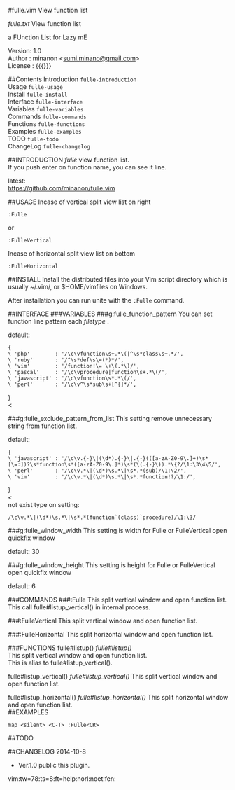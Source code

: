 #fulle.vim
View function list

*fulle.txt*	View function list  

a FUnction List for Lazy mE  

Version: 1.0  
Author : minanon &lt;sumi.minano@gmail.com&gt;  
License :  {{{}}}  

##Contents
Introduction				`fulle-introduction`  
Usage				`fulle-usage`  
Install			`fulle-install`  
Interface		`fulle-interface`  
Variables				  `fulle-variables`  
Commands			  `fulle-commands`  
Functions				  `fulle-functions`  
Examples				`fulle-examples`  
TODO				`fulle-todo`  
ChangeLog			`fulle-changelog`  


##INTRODUCTION
*fulle* view function list.  
If you push enter on function name, you can see it line.  

latest:  
https://github.com/minanon/fulle.vim  


##USAGE
Incase of vertical split view list on right  

```vim
:Fulle
```


or  


```vim
:FulleVertical
```



Incase of horizontal  split view list on bottom  


```vim
:FulleHorizontal
```



##INSTALL
Install the distributed files into your Vim script directory which is usually ~/.vim/, or $HOME/vimfiles on Windows.  

After installation you can run unite with the `:Fulle` command.  


##INTERFACE
###VARIABLES
###g:fulle_function_pattern
You can set function line pattern each *filetype* .  

default:  

```vim
{
\ 'php'        : '/\c\vfunction\s+.*\(|^\s*class\s+.*/',
\ 'ruby'       : '/^\s*def\s\=(*)*/',
\ 'vim'        : '/function!\= \+\(.*\)/',
\ 'pascal'     : '/\c\vprocedure|function\s+.*\(/',
\ 'javascript' : '/\c\vfunction\s*.*\(/',
\ 'perl'       : '/\c\v^\s*sub\s+[^{]*/',
```

\}  
<  


###g:fulle_exclude_pattern_from_list
This setting remove unnecessary string from function list.  
	
default:  

```vim
{
\ 'javascript' : '/\c\v.{-}\|(\d*).{-}\|.{-}(([a-zA-Z0-9\.]+)\s*[\=:])?\s*function\s*([a-zA-Z0-9\.]*)\s*(\(.{-}\)).*\{?/\1:\3\4\5/',
\ 'perl'       : '/\c\v.*\|(\d*)\s.*\|\s*.*(sub)/\1:\2/',
\ 'vim'        : '/\c\v.*\|(\d*)\s.*\|\s*.*function!?/\1:/',
```

\}  
<  
not exist type on setting:  

```vim
/\c\v.*\|(\d*)\s.*\|\s*.*(function`(class)`procedure)/\1:\3/
```




###g:fulle_window_width
This setting is width for Fulle or FulleVertical open quickfix window  

default: 30  


###g:fulle_window_height
This setting is height for Fulle or FulleVertical open quickfix window  

default: 6  


###COMMANDS
###:Fulle
This split vertical window and open function list.  
This call fulle#listup_vertical() in internal process.  


###:FulleVertical
This split vertical window and open function list.  


###:FulleHorizontal
This split horizontal window and open function list.  


###FUNCTIONS
fulle#listup()					*fulle#listup()*  
This split vertical window and open function list.  
This is alias to fulle#listup_vertical().  
 
fulle#listup_vertical()				*fulle#listup_vertical()* This split vertical window and open function list.  


fulle#listup_horizontal()			*fulle#listup_horizontal()* This split horizontal window and open function list.   
##EXAMPLES

```vim
map <silent> <C-T> :Fulle<CR>
```



##TODO

##CHANGELOG
2014-10-8  

- Ver.1.0 public this plugin.

vim:tw=78:ts=8:ft=help:norl:noet:fen:  
